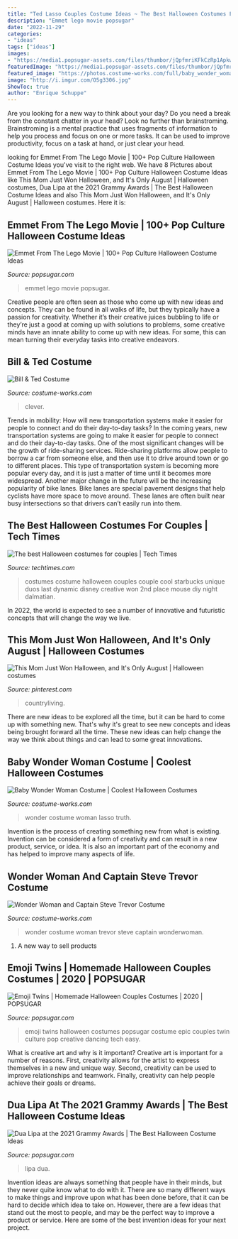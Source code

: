 ```yaml
---
title: "Ted Lasso Couples Costume Ideas ~ The Best Halloween Costumes For Couples"
description: "Emmet lego movie popsugar"
date: "2022-11-29"
categories:
- "ideas"
tags: ["ideas"]
images:
- "https://media1.popsugar-assets.com/files/thumbor/jQpfmriKFkCzRp1ApkwnlUSg0XU/fit-in/1200x630/filters:format_auto-!!-:strip_icc-!!-:fill-!white!-/2021/08/01/184/n/1922441/6a61fc185aca4561_GettyImages-1307126058/i/Dua-Lipa-at-2021-Grammy-Awards.jpeg"
featuredImage: "https://media1.popsugar-assets.com/files/thumbor/jQpfmriKFkCzRp1ApkwnlUSg0XU/fit-in/1200x630/filters:format_auto-!!-:strip_icc-!!-:fill-!white!-/2021/08/01/184/n/1922441/6a61fc185aca4561_GettyImages-1307126058/i/Dua-Lipa-at-2021-Grammy-Awards.jpeg"
featured_image: "https://photos.costume-works.com/full/baby_wonder_woman3.jpg"
image: "http://i.imgur.com/O5g3306.jpg"
ShowToc: true
author: "Enrique Schuppe"
---
```



Are you looking for a new way to think about your day? Do you need a break from the constant chatter in your head? Look no further than brainstroming. Brainstroming is a mental practice that uses fragments of information to help you process and focus on one or more tasks. It can be used to improve productivity, focus on a task at hand, or just clear your head.

	

		
looking for Emmet From The Lego Movie | 100+ Pop Culture Halloween Costume Ideas you've visit to the right web. We have 8 Pictures about Emmet From The Lego Movie | 100+ Pop Culture Halloween Costume Ideas like This Mom Just Won Halloween, and It&#039;s Only August | Halloween costumes, Dua Lipa at the 2021 Grammy Awards | The Best Halloween Costume Ideas and also This Mom Just Won Halloween, and It&#039;s Only August | Halloween costumes. Here it is:
		
    
## Emmet From The Lego Movie | 100+ Pop Culture Halloween Costume Ideas

<img loading=lazy src="https://media1.popsugar-assets.com/files/thumbor/ByG9RzU9bUjQq_GB5U3cwoeaJ_w/fit-in/1200x630/filters:format_auto-!!-:strip_icc-!!-:fill-!white!-/2014/09/14/262/n/1922283/dded28855ec5b34e_1403372518000-EMMET-LEGO-MOV-JY-9066-59347164/i/Emmet-From-Lego-Movie.JPG" onerror="this.onerror=null;this.src='https://tse2.mm.bing.net/th?id=OIP.sjfgAzKM70jiIbo-CodXHgHaD4&amp;pid=15.1';" alt="Emmet From The Lego Movie | 100+ Pop Culture Halloween Costume Ideas">

_Source: popsugar.com_

>emmet lego movie popsugar. 

	

Creative people are often seen as those who come up with new ideas and concepts. They can be found in all walks of life, but they typically have a passion for creativity. Whether it’s their creative juices bubbling to life or they’re just a good at coming up with solutions to problems, some creative minds have an innate ability to come up with new ideas. For some, this can mean turning their everyday tasks into creative endeavors.

    
## Bill &amp; Ted Costume

<img loading=lazy src="https://photos.costume-works.com/full/bill_n_ted.jpg" onerror="this.onerror=null;this.src='https://tse3.mm.bing.net/th?id=OIP.aGU2QNhz2qRLzRzdjp0C1QHaLH&amp;pid=15.1';" alt="Bill &amp; Ted Costume">

_Source: costume-works.com_

>clever. 

	

Trends in mobility: How will new transportation systems make it easier for people to connect and do their day-to-day tasks?
In the coming years, new transportation systems are going to make it easier for people to connect and do their day-to-day tasks. One of the most significant changes will be the growth of ride-sharing services. Ride-sharing platforms allow people to borrow a car from someone else, and then use it to drive around town or go to different places. This type of transportation system is becoming more popular every day, and it is just a matter of time until it becomes more widespread.
Another major change in the future will be the increasing popularity of bike lanes. Bike lanes are special pavement designs that help cyclists have more space to move around. These lanes are often built near busy intersections so that drivers can’t easily run into them.

    
## The Best Halloween Costumes For Couples | Tech Times

<img loading=lazy src="http://i.imgur.com/O5g3306.jpg" onerror="this.onerror=null;this.src='https://tse4.mm.bing.net/th?id=OIP.riRVRZtq6ShvtIKFv8HV9gHaJ4&amp;pid=15.1';" alt="The best Halloween costumes for couples | Tech Times">

_Source: techtimes.com_

>costumes costume halloween couples couple cool starbucks unique duos last dynamic disney creative won 2nd place mouse diy night dalmatian. 

	

In 2022, the world is expected to see a number of innovative and futuristic concepts that will change the way we live.

    
## This Mom Just Won Halloween, And It&#039;s Only August | Halloween Costumes

<img loading=lazy src="https://i.pinimg.com/originals/64/a5/9c/64a59c157f944895540f26ae42685d87.jpg" onerror="this.onerror=null;this.src='https://tse1.mm.bing.net/th?id=OIP.YT8R5cNz-_zcZdn2U0ZIiAHaLH&amp;pid=15.1';" alt="This Mom Just Won Halloween, and It&#039;s Only August | Halloween costumes">

_Source: pinterest.com_

>countryliving. 

	

There are new ideas to be explored all the time, but it can be hard to come up with something new. That's why it's great to see new concepts and ideas being brought forward all the time. These new ideas can help change the way we think about things and can lead to some great innovations.

    
## Baby Wonder Woman Costume | Coolest Halloween Costumes

<img loading=lazy src="https://photos.costume-works.com/full/baby_wonder_woman3.jpg" onerror="this.onerror=null;this.src='https://tse2.mm.bing.net/th?id=OIP.MXUTG6g1nM0A5pdswLuflQHaKb&amp;pid=15.1';" alt="Baby Wonder Woman Costume | Coolest Halloween Costumes">

_Source: costume-works.com_

>wonder costume woman lasso truth. 

	

Invention is the process of creating something new from what is existing. Invention can be considered a form of creativity and can result in a new product, service, or idea. It is also an important part of the economy and has helped to improve many aspects of life.

    
## Wonder Woman And Captain Steve Trevor Costume

<img loading=lazy src="https://photos.costume-works.com/full/wonder_woman_and_captain_steve_trevor.jpg" onerror="this.onerror=null;this.src='https://tse1.mm.bing.net/th?id=OIP.sHE1pA67cywZuMQhOiGdFwHaJJ&amp;pid=15.1';" alt="Wonder Woman and Captain Steve Trevor Costume">

_Source: costume-works.com_

>wonder costume woman trevor steve captain wonderwoman. 

	

1. A new way to sell products

    
## Emoji Twins | Homemade Halloween Couples Costumes | 2020 | POPSUGAR

<img loading=lazy src="https://media1.popsugar-assets.com/files/thumbor/2oYZ7L2wVn4gHQwujIQsI-5tKCc/fit-in/1024x1024/filters:format_auto-!!-:strip_icc-!!-/2015/09/04/814/n/3019466/dcf11d778904f621_IMG_6202/i/Emoji-Twins.JPG" onerror="this.onerror=null;this.src='https://tse1.mm.bing.net/th?id=OIP.t05PzdMvXPNSnipHTMjubgHaFj&amp;pid=15.1';" alt="Emoji Twins | Homemade Halloween Couples Costumes | 2020 | POPSUGAR">

_Source: popsugar.com_

>emoji twins halloween costumes popsugar costume epic couples twin culture pop creative dancing tech easy. 

	

What is creative art and why is it important?
Creative art is important for a number of reasons. First, creativity allows for the artist to express themselves in a new and unique way. Second, creativity can be used to improve relationships and teamwork. Finally, creativity can help people achieve their goals or dreams.

    
## Dua Lipa At The 2021 Grammy Awards | The Best Halloween Costume Ideas

<img loading=lazy src="https://media1.popsugar-assets.com/files/thumbor/jQpfmriKFkCzRp1ApkwnlUSg0XU/fit-in/1200x630/filters:format_auto-!!-:strip_icc-!!-:fill-!white!-/2021/08/01/184/n/1922441/6a61fc185aca4561_GettyImages-1307126058/i/Dua-Lipa-at-2021-Grammy-Awards.jpeg" onerror="this.onerror=null;this.src='https://tse1.mm.bing.net/th?id=OIP.A1mVeVTNoltLCtDBsQ64NAHaD4&amp;pid=15.1';" alt="Dua Lipa at the 2021 Grammy Awards | The Best Halloween Costume Ideas">

_Source: popsugar.com_

>lipa dua. 

	

Invention ideas are always something that people have in their minds, but they never quite know what to do with it. There are so many different ways to make things and improve upon what has been done before, that it can be hard to decide which idea to take on. However, there are a few ideas that stand out the most to people, and may be the perfect way to improve a product or service. Here are some of the best invention ideas for your next project.

